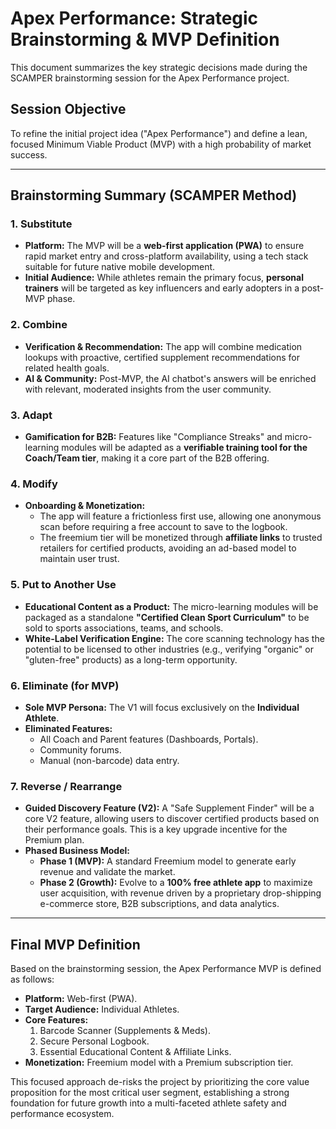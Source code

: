 # Apex Performance: Strategic Brainstorming & MVP Definition

This document summarizes the key strategic decisions made during the SCAMPER brainstorming session for the Apex Performance project.

## Session Objective
To refine the initial project idea ("Apex Performance") and define a lean, focused Minimum Viable Product (MVP) with a high probability of market success.

---

## Brainstorming Summary (SCAMPER Method)

### 1. Substitute
- **Platform:** The MVP will be a **web-first application (PWA)** to ensure rapid market entry and cross-platform availability, using a tech stack suitable for future native mobile development.
- **Initial Audience:** While athletes remain the primary focus, **personal trainers** will be targeted as key influencers and early adopters in a post-MVP phase.

### 2. Combine
- **Verification & Recommendation:** The app will combine medication lookups with proactive, certified supplement recommendations for related health goals.
- **AI & Community:** Post-MVP, the AI chatbot's answers will be enriched with relevant, moderated insights from the user community.

### 3. Adapt
- **Gamification for B2B:** Features like "Compliance Streaks" and micro-learning modules will be adapted as a **verifiable training tool for the Coach/Team tier**, making it a core part of the B2B offering.

### 4. Modify
- **Onboarding & Monetization:**
    - The app will feature a frictionless first use, allowing one anonymous scan before requiring a free account to save to the logbook.
    - The freemium tier will be monetized through **affiliate links** to trusted retailers for certified products, avoiding an ad-based model to maintain user trust.

### 5. Put to Another Use
- **Educational Content as a Product:** The micro-learning modules will be packaged as a standalone **"Certified Clean Sport Curriculum"** to be sold to sports associations, teams, and schools.
- **White-Label Verification Engine:** The core scanning technology has the potential to be licensed to other industries (e.g., verifying "organic" or "gluten-free" products) as a long-term opportunity.

### 6. Eliminate (for MVP)
- **Sole MVP Persona:** The V1 will focus exclusively on the **Individual Athlete**.
- **Eliminated Features:**
    - All Coach and Parent features (Dashboards, Portals).
    - Community forums.
    - Manual (non-barcode) data entry.

### 7. Reverse / Rearrange
- **Guided Discovery Feature (V2):** A "Safe Supplement Finder" will be a core V2 feature, allowing users to discover certified products based on their performance goals. This is a key upgrade incentive for the Premium plan.
- **Phased Business Model:**
    - **Phase 1 (MVP):** A standard Freemium model to generate early revenue and validate the market.
    - **Phase 2 (Growth):** Evolve to a **100% free athlete app** to maximize user acquisition, with revenue driven by a proprietary drop-shipping e-commerce store, B2B subscriptions, and data analytics.

---

## Final MVP Definition

Based on the brainstorming session, the Apex Performance MVP is defined as follows:

- **Platform:** Web-first (PWA).
- **Target Audience:** Individual Athletes.
- **Core Features:**
    1.  Barcode Scanner (Supplements & Meds).
    2.  Secure Personal Logbook.
    3.  Essential Educational Content & Affiliate Links.
- **Monetization:** Freemium model with a Premium subscription tier.

This focused approach de-risks the project by prioritizing the core value proposition for the most critical user segment, establishing a strong foundation for future growth into a multi-faceted athlete safety and performance ecosystem.
